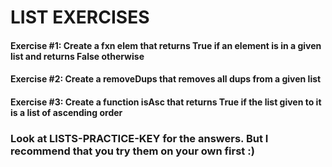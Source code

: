 # LIST EXERCISES

#### Exercise #1: Create a fxn elem that returns True if an element is in a given list and returns False otherwise


#### Exercise #2: Create a removeDups that removes all dups from a given list


#### Exercise #3: Create a function isAsc that returns True if the list given to it is a list of ascending order 


### Look at LISTS-PRACTICE-KEY for the answers. But I recommend that you try them on your own first :)